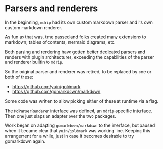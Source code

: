 # Parsers and renderers

In the beginning, `mdrip` had its own custom
markdown parser and its own custom markdown renderer.

As fun as that was, time passed and folks created many extensions
to markdown; tables of contents, mermaid diagrams, etc.

Both parsing and rendering have gotten better dedicated parsers
and renders with plugin architectures, exceeding the capabilities
of the parser and renderer builtin to `mdrip`.

So the original parser and renderer was retired, to be replaced
by one or both of these:

  * https://github.com/yuin/goldmark
  * https://github.com/gomarkdown/markdown

Some code was written to allow picking either
of these at runtime via a flag.

The  `MdParserRenderer` interface was defined, 
an `mdrip`-specific
interface.  Then one just slaps an adapter over
the two packages.

Work began on adapting `gomarkdown/markdown` to the interface,
but paused when it became clear that `yuin/goldmark` was working fine.
Keeping this arrangement for a while, just in case it becomes
desirable to try gomarkdown again.


